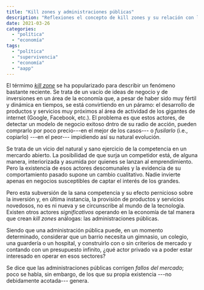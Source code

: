 ```yaml
---
title: "Kill zones y administraciones públicas"
description: "Reflexiones el concepto de kill zones y su relación con las administraciones públicas"
date: 2021-03-26
categories:
  - "política"
  - "economía"
tags:
  - "política"
  - "supervivencia"
  - "economía"
  - "aapp"
---
```


El térmimo [_kill zone_](https://klementoninvesting.substack.com/p/how-facebook-and-google-create-a) se ha popularizado para describir un fenómeno bastante reciente. Se trata de un vacío de ideas de negocio y de inversiones en un área de la economía que, a pesar de haber sido muy fértil y dinámica en tiempos, se está convirtiendo en un páramo: el desarrollo de productos y servicios muy próximos al área de actividad de los gigantes de internet (Google, Facebook, etc.). El problema es que estos actores, de detectar un modelo de negocio exitoso dntro de su radio de acción, pueden comprarlo por poco precio---en el mejor de los casos--- o _fusilarlo_ (i.e., copiarlo) ---en el peor--- impidiendo así su natural evolución.

Se trata de un vicio del natural y sano ejercicio de la competencia en un mercardo abierto. La posibilidad de que surja un competidor está, de alguna manera, interiorizada y asumida por quienes se lanzan al emprendimiento. Pero la existencia de esos actores descomunales y la evidencia de su comportamiento pasado supone un cambio cualitativo. Nadie invierte apenas en negocios susceptibles de captar el interés de los grandes.

Pero esta subversión de la sana competencia y su efecto pernicioso sobre la inversión y, en última instancia, la provisión de productos y servicios novedosos, no es ni nueva y se circunscribe al mundo de la tecnología. Existen otros actores _significativos_ operando en la economía de tal manera que crean _kill zones_ análogas: las administraciones públicas.

Siendo que una administración pública puede, en un momento determinado, considerar que un barrio necesita un gimnasio, un colegio, una guardería o un hospital, y construirlo con o sin criterios de mercado y contando con un presupuesto infinito, ¿qué actor privado va a poder estar interesado en operar en esos sectores?

Se dice que las administraciones públicas corrigen _fallos del mercado_; poco se habla, sin embargo, de los que su propia existencia ---no debidamente acotada--- genera.